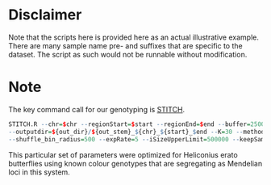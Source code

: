 # Disclaimer
Note that the scripts here is provided here as an actual illustrative example. 
There are many sample name pre- and suffixes that are specific to the dataset. The script as such would not be runnable without modification.

# Note
The key command call for our genotyping is [STITCH](https://github.com/rwdavies/STITCH/). 

```R
STITCH.R --chr=$chr --regionStart=$start --regionEnd=$end --buffer=25000 --bamlist=<BAM_LIST> --sampleNames_file=<SAMPLE_NAME_LIST> --posfile=<POS>\
--outputdir=${out_dir}/${out_stem}_${chr}_${start}_$end --K=30 --method=diploid --nGen=500 --nCores=1 --readAware=TRUE --keepInterimFiles=FALSE \
--shuffle_bin_radius=500 --expRate=5 --iSizeUpperLimit=500000 --keepSampleReadsInRAM=TRUE
```

This particular set of parameters were optimized for Heliconius erato butterflies using known colour genotypes that are segregating as Mendelian loci in this system.
